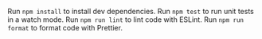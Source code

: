 Run `npm install` to install dev dependencies.
Run `npm test` to run unit tests in a watch mode.
Run `npm run lint` to lint code with ESLint.
Run `npm run format` to format code with Prettier.
